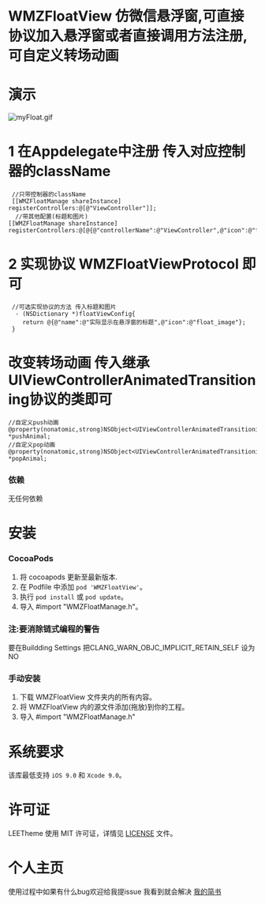 # WMZFloatView 仿微信悬浮窗,可直接协议加入悬浮窗或者直接调用方法注册,可自定义转场动画

演示
==============

![myFloat.gif](https://upload-images.jianshu.io/upload_images/9163368-73715a61ad854639.gif?imageMogr2/auto-orient/strip)

1 在Appdelegate中注册  传入对应控制器的className
==============

     //只带控制器的className 
     [[WMZFloatManage shareInstance] registerControllers:@[@"ViewController"]];
      //带其他配置(标题和图片)
    [[WMZFloatManage shareInstance]    registerControllers:@[@{@"controllerName":@"ViewController",@"icon":@"float_circle_full"}]];

2 实现协议 WMZFloatViewProtocol 即可
==============

     //可选实现协议的方法 传入标题和图片
      - (NSDictionary *)floatViewConfig{
        return @{@"name":@"实际显示在悬浮窗的标题",@"icon":@"float_image"};
     }
 改变转场动画 传入继承UIViewControllerAnimatedTransitioning协议的类即可
==============
    //自定义push动画
    @property(nonatomic,strong)NSObject<UIViewControllerAnimatedTransitioning> *pushAnimal;
    //自定义pop动画
    @property(nonatomic,strong)NSObject<UIViewControllerAnimatedTransitioning>  *popAnimal;

### 依赖
无任何依赖 

安装
==============

### CocoaPods
1. 将 cocoapods 更新至最新版本.
2. 在 Podfile 中添加 `pod 'WMZFloatView'`。
3. 执行 `pod install` 或 `pod update`。
4. 导入 #import "WMZFloatManage.h"。

### 注:要消除链式编程的警告 
要在Buildding Settings 把CLANG_WARN_OBJC_IMPLICIT_RETAIN_SELF 设为NO

### 手动安装

1. 下载 WMZFloatView 文件夹内的所有内容。
2. 将 WMZFloatView 内的源文件添加(拖放)到你的工程。
3. 导入 #import "WMZFloatManage.h"

系统要求
==============
该库最低支持 `iOS 9.0` 和 `Xcode 9.0`。


许可证
==============
LEETheme 使用 MIT 许可证，详情见 [LICENSE](LICENSE) 文件。


个人主页
==============
使用过程中如果有什么bug欢迎给我提issue 我看到就会解决
[我的简书](https://www.jianshu.com/p/9257bc9d33a2)

